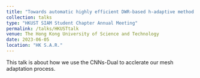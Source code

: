 ```yaml
---
title: "Towards automatic highly efficient DWR-based h-adaptive method in Newton-GMG framework for steady Euler equations"
collection: talks
type: "HKUST SIAM Student Chapter Annual Meeting"
permalink: /talks/HKUSTtalk
venue: The Hong Kong University of Science and Technology
date: 2023-06-05
location: "HK S.A.R."
---
```


This talk is about how we use the CNNs-Dual to acclerate our mesh adaptation process.
